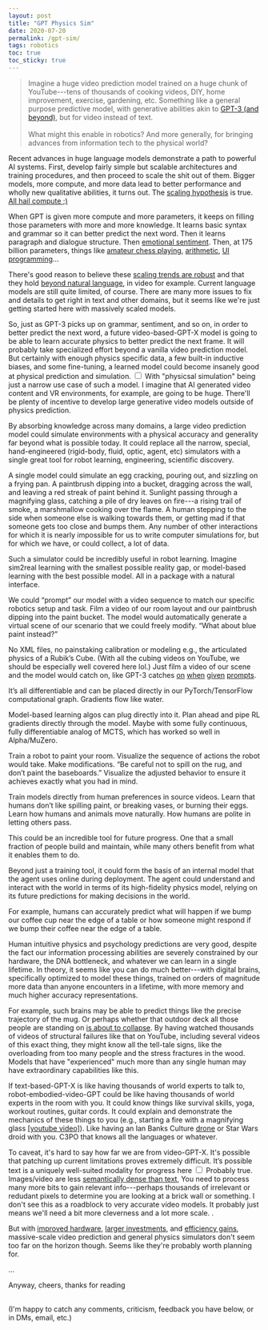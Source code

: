 ```yaml
---
layout: post
title: "GPT Physics Sim"
date: 2020-07-20
permalink: /gpt-sim/
tags: robotics 
toc: true
toc_sticky: true
---
```


>Imagine a huge video prediction model trained on a huge chunk of YouTube---tens of thousands of cooking videos, DIY, home improvement, exercise, gardening, etc.
Something like a general purpose predictive model, with generative abilities akin to [GPT-3 (and beyond)](https://www.gwern.net/newsletter/2020/05#gpt-3),
but for video instead of text.
<br><br>
What might this enable in robotics? And more generally, for bringing advances from information tech to the physical world?

Recent advances in huge language models demonstrate a path to powerful AI systems.
First, develop fairly simple but scalable architectures and training procedures, and then
proceed to scale the shit out of them.
Bigger models, more compute, and more data lead to better performance and wholly new qualitative abilities, it turns out.
The [scaling hypothesis](https://www.gwern.net/Scaling-hypothesis#scaling-hypothesis) is true. [All hail](http://www.incompleteideas.net/IncIdeas/BitterLesson.html)[ compute ;)](https://www.gwern.net/images/ai/2020-07-24-meme-moneyprinter-bitterlesson-gpt3.png)

When GPT is given more compute and more parameters, it keeps on filling those parameters with more and more 
knowledge. It learns basic syntax and grammar so it can better predict the next word.
Then it learns paragraph and dialogue structure. Then [emotional sentiment](https://openai.com/blog/unsupervised-sentiment-neuron/).
Then, at 175 billion parameters, things like [amateur chess playing](https://twitter.com/TomChivers/status/1214488063310741504), 
[arithmetic](https://twitter.com/gwern/status/1277244260186763265), [UI programming](https://twitter.com/sharifshameem/status/1284095222939451393)... 

There's good reason to believe these [scaling trends are robust](https://arxiv.org/abs/2001.08361) and that they hold [beyond natural](https://arxiv.org/abs/2010.14701)[ language](https://www.youtube.com/watch?v=QMqPAM_knrE&feature=youtu.be&t=2380),
in video for example.
Current language models are still quite limited, of course.
There are many more issues to fix and details to get right in text and other domains, but it seems like we're just getting started here with massively scaled models.

So, just as GPT-3 picks up on grammar, sentiment, and so on,
in order to better predict the next word,
a future video-based-GPT-X model is going to be able to learn accurate physics to better predict the next frame.
It will probably take specialized effort beyond a vanilla video prediction model.
But certainly with enough physics specific data, a few built-in inductive biases, and some fine-tuning, a learned model could become insanely good at physical prediction and simulation<label for="sn-1" class="margine-toggle sidenote-number"/>.
<input type="checkbox" id="sn-1" class="margin-toggle"/>
<span class="sidenote">
With "physicsal simulation" being just a narrow use case of such a model. 
I imagine that AI generated video content and VR environments, for example, are going to be huge.
There'll be plenty of incentive to develop large generative video models outside of physics prediction.
</span>

By absorbing knowledge across many domains, a large video prediction model could simulate environments with a
physical accuracy and generality far beyond what is possible today.
It could replace all the narrow, special, hand-engineered (rigid-body, fluid, optic, agent, etc) simulators
with a single great tool for robot learning, engineering, scientific discovery.

A single model could simulate an egg cracking, pouring out, and sizzling on a frying pan. A paintbrush dipping into a bucket,
dragging across the wall, and leaving a red streak of paint behind it.
Sunlight passing through a magnifying glass, catching a pile of dry leaves on fire---a rising trail of smoke, a marshmallow cooking over the flame.
A human stepping to the side when someone else is walking towards them, or getting mad if that someone gets too close and bumps them.
Any number of other interactions for which it is nearly impossible for us to write computer simulations for, but for which we have, or could collect, a lot of data.

Such a simulator could be incredibly useful in robot learning.
Imagine sim2real learning with the smallest possible reality gap, or model-based learning with the best possible model.
All in a package with a natural interface.

We could “prompt” our model with a video sequence to match our specific robotics setup and task.  Film a video of our room layout and our paintbrush dipping into the paint bucket. The model would automatically generate a virtual scene of our scenario that we could freely modify. “What about blue paint instead?”

No XML files, no painstaking calibration or modeling e.g., the articulated physics of a Rubik’s Cube. (With all the cubing videos on YouTube, we should be especially well covered here lol.)
Just film a video of our scene and the model would catch on, like GPT-3 catches [on](https://twitter.com/xuenay/status/1283312640199196673) [when](https://twitter.com/gwern/status/1267215588214136833) [given](https://www.gwern.net/newsletter/2020/05#gpt-3) [prompts](https://openai.com/blog/openai-api/).

It’s all differentiable and can be placed directly in our PyTorch/TensorFlow computational graph.  Gradients flow like water.

Model-based learning algos can plug directly into it. Plan ahead and pipe RL gradients directly through the model. 
Maybe with some fully continuous, fully differentiable analog of MCTS, which has worked so well in Alpha/MuZero.

Train a robot to paint your room. Visualize the sequence of actions the robot would take. Make modifications. “Be careful not to spill on the rug, and don’t paint the baseboards.” Visualize the adjusted behavior to ensure it achieves exactly what you had in mind.

Train models directly from human preferences in source videos. Learn that humans don’t like spilling paint, or breaking vases, or burning their eggs. Learn how humans and animals move naturally. How humans are polite in letting others pass. 

This could be an incredible tool for future progress. One that a small fraction of people build and maintain,
while many others benefit from what it enables them to do.

Beyond just a training tool, it could form the basis of an internal model that the agent uses online during deployment. The agent could understand and interact with the world in terms of its high-fidelity physics model, relying on its future predictions for making decisions in the world.

For example, humans can accurately predict what will happen if we bump our 
coffee cup near the edge of a table
or how someone might respond if we bump their coffee near the edge of a table.

Human intuitive physics and psychology predictions are very good, despite the
fact our information processing abilities are severely constrained by our hardware,
the DNA bottleneck, and whatever we can learn in a single lifetime.
In theory, it seems like you can do much better---with digital brains, specifically optimized to 
model these things, trained on orders of magnitude more data than anyone
encounters in a lifetime, with more memory and much higher accuracy representations.

For example, such brains may be able to predict things like the precise 
trajectory of the mug.  Or perhaps whether that outdoor deck all those people are standing on [is about to collapse](https://www.youtube.com/results?search_query=deck+collapse).
By having watched thousands of videos of structural 
failures like that on YouTube, including several videos of this exact thing, they might know all the tell-tale signs, like
the overloading from too many people and the stress fractures in the wood.
Models that have "experienced" much more than any single human may have extraordinary capabilities like this.

If text-based-GPT-X is like having thousands of world experts to talk to,
robot-embodied-video-GPT could be like having thousands of world experts in the room with you. 
It could know things like survival skills, yoga, workout routines, guitar cords. 
It could explain and demonstrate the mechanics of these things to you (e.g., starting a fire with a magnifying glass [[youtube video]](https://www.youtube.com/watch?v=D2ym8wt5NWo)).
Like having an Ian Banks Culture [drone](https://en.wikipedia.org/wiki/The_Culture#Drones) or Star Wars droid with you. C3PO that knows all the languages or whatever.

To caveat, it's hard to say how far we are from video-GPT-X. It's possible that
patching up current limitations proves extremely difficult. 
It’s possible text is a uniquely well-suited modality for progress here<label for="sn-2" class="margine-toggle sidenote-number"/>
<input type="checkbox" id="sn-2" class="margin-toggle"/>
<span class="sidenote">
Probably true. Images/video are less [semantically dense than text](https://twitter.com/jcjohnss/status/1271273497310965762),
You need to process many more bits to gain relevant info---perhaps thousands of irrelevant or redudant pixels to determine you are looking at a brick wall or something.
I don't see this as a roadblock to very accurate video models.
It probably just means we'll need a bit more cleverness and a lot more scale.
</span>.

But with [improved](https://en.wikipedia.org/wiki/Application-specific_integrated_circuit)[ hardware](https://en.wikipedia.org/wiki/Huang%27s_law#:~:text=Huang's%20Law%20is%20an%20observation,central%20processing%20units%20(CPU).&text=Huang's%20law%20states%20that%20the,than%20double%20every%20two%20years.), [larger investments](https://openai.com/blog/ai-and-compute/), and [efficiency gains](https://openai.com/blog/ai-and-efficiency/),
massive-scale video prediction and general physics simulators don't seem too far on the horizon though.
Seems like they're probably worth planning for.


<!--
Creating general physics simulators may be challenging, but it will be possible, and it will be worth doing.

And I think it is probably good to think about if you work in this area.
What is going to matter?

At that point, it may require a decent amount of extra physics-sim specific effort, but it will be possible, and worth doing.
-->

<!--
<label for="bootstrap" class="margine-toggle sidenote-number"/><input type="checkbox" id="bootstrap" class="margin-toggle"/><span class="sidenote">
To bootstrap to something like this might not require an unreasonable robotics specific effort.
Maybe you can start with something on the order of narrow household robots (dish washing + laundry).
Then use these in a Tesla-like [fleet](https://www.youtube.com/watch?v=Ucp0TTmvqOE&feature=youtu.be&t=6678), collecting more data to iteratively improve the models
and ratcheting up.
Maybe a "Sim2Real Engine", where you (1) use simulators to train policies, (2) use those policies to collect better data,
and then (3) use that data to improve the simulator. Rinse, repeat.
</span>.


And so will other large scale models, like large models that can imitate humans.

And I think preparing for the world where the scaling hypothesis and the bitter lesson are true is important.
What is going to matter in 10-20 years? Are you building towards something that might? 

Specifically, I think this is going to look like huge models trained on massive datasets.
And then we reuse these massive models for different tasks.

I am therefore pretty bullish on model-based learning. Learning the huge model of the world,
then using that for training and injecting information into policies and value functions.
And also on sim2real learning, where we can turn massive amounts of data from the real world
into a simulator that we learn in. In fact, these areas will probably merge a lot in the future.
(TODO: write and link my other post on this stuff).

I also think we will benefit from massive amounts of videos of human demonstrations that
we can repurpose for training humanoid robots to do tasks. I imagine we could train a huge 
model that can behave like humans. Without having to do teleoperation. We can just repurpose them,
maybe through the use of the simulator.

Maybe I ought to have a pointer to different huge models that are going to matter in robotics.

Maybe I ought to rewrite this as the 
impact of huge scaled models in robotics.
One will be the learned simulator.
One will be the 



And as we are seeing, powerful prediction models are extremely versatile.
They can be [programmed based on different prompts](https://twitter.com/ch402/status/1273765062633639936) to do a vast number of things.
If you want your GPT-3 model to solve arithmetic problems, you feed it a
prompt that says to add "the following 4-digit numbers: 4,235 + 1,897 = " and
then your model happens to do arithmetic by predicting what tokens come next ("6,132").


They are super powerful tools with a quite nice interface, relative to 
traditional software APIs.



Thus, if you want your video-GPT-X to simulate physics, you feed it a video of an egg falling off the kitchen table and then your model happens to simulate physics by predicting what frames come next (it hits the ground and splatters).

Just as arithmetic is just one example of what you can do with a text prediction
model, physics simulation is just one example of what you can do with a video prediction model.


But here I just focus on physics simulation, because it is super exciting for robotics.
-->



...

Anyway, cheers, thanks for reading

<br>
(I'm happy to catch any comments, criticism, feedback you have below, or in DMs, email, etc.)



<!--

FAQs/addendums

1. 

When a gpt model looks at starting a fire. It doesn’t have to get perfect physical accuracy. It will look and know that striking a flint with a steel will create sparks. Then that should catch the leaves on fire. That should produce smoke.

It won’t know the exact locations of all of these.

It will have a certain state that corresponds to there is flame. And once it has achieved that, it will know. It won’t have to be perfect.

The only way to achieve something like this is with very little imposed structure, trained on tons of real data. Yeah.


Hmm… this kind of makes me think we don’t want much structure at all. Or in fact, any things like conservation laws.

They will make it easier to learn some things, but they are just a crutch.

Big big models with just enough inductive biases to make it possible.


2. 

I guess one thing that is often ignored is that you can imagine a state before imagining how you would traverse there.

You can imagine, what would it be like if those words were switched.
Or if I went home right now, what would I be doing?
You can imagine states.
If your model is general enough, you can imagine states that are similar.
You could imagine different versions of the state.
Like imagine the desert, but it is grey, there is no air to breathe, the gravity is reduced, the dust can damage your body/electronics. How would you act there?
You can modify your models like that and try to figure it out.

I think video-GPT sim would work because you could place it in different contexts.


3. 

This would be a good way to make it parallelizable.

You collect data from all over, and you can have thousands of agents
running in the sim training.

I think this is going to the best way to scale.
You aggregate all of this knowledge into a central location.



Considering this, and really thinking about it.
Sure it is expensive, but the price will drop and people are willing to drop this cash anyway.
The potential windfall is massive.


With models in the 100s of billions of parameters---and yet to hit any scaling limits---we are seeing incredible
results.  If we can achieve such mastery with such simple approaches in text, we can't be too far away from cracking other domains like video.
Maybe not immediately, due to the much larger compute costs it will likely take, the necessary improvements in video-specific arches, training, etc.
But this is definitely on the horizon.

Though we have yet to hit on many of the applications of powerful text models,
I am excited about the prospects of video prediction.
Specifically robotics, and specifically for the potential of creating a general purpose physics simulator.

No doubt many in VR, movie generation, etc.
But in this post, I focus on the applications to robot learning of a general purpose video physics simulator.







Concretely, for training, I think this means something simple like mean-squared error on pixels is not going to
work like just predicting the next word works.
I think something like generative models will be the right way to do this.
Things like GANs, or VAEs that can sample probabilitistically the possible types of cars.

I think a future simulator has randomness built in. Core to the simulation, will be sampling about possible future events.
About how the wave is going to crash.
You can train your robot on all variations simultaneously.

Maybe a VAE would be able to handle MSE loss...
Like if you sample and keep track of that.
Maybe it would work.
Maybe pixel loss along with other. But if you are sampling a latent... maybe it could work.


I think in narrow settings this will work well.
There will be plenty of cases where you have enough information to accurately predict what is going to happen.

But then plenty more where all kinds of things can happen because you don't have perfect information.

But you can sample over that. Randomly sample and account for that.

This will be core for a learned simulator.





-->






